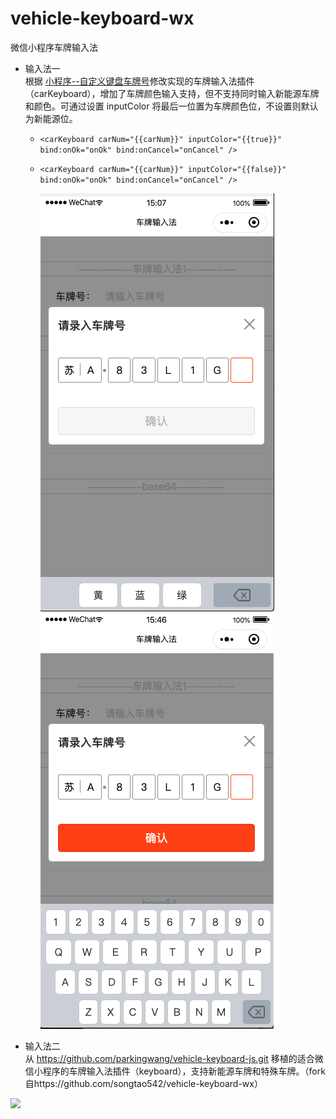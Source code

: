 # vehicle-keyboard-wx
微信小程序车牌输入法

* 输入法一  
  根据 [小程序--自定义键盘车牌号](https://juejin.im/post/5c4e7069e51d454b0d75d3db)修改实现的车牌输入法插件（carKeyboard），增加了车牌颜色输入支持，但不支持同时输入新能源车牌和颜色。可通过设置 inputColor 将最后一位置为车牌颜色位，不设置则默认为新能源位。

  * ```<carKeyboard carNum="{{carNum}}" inputColor="{{true}}" bind:onOk="onOk" bind:onCancel="onCancel" />```

  * ```<carKeyboard carNum="{{carNum}}" inputColor="{{false}}" bind:onOk="onOk" bind:onCancel="onCancel" />```

    ![](keyboard.png)    ![](keyboard1.png)



* 输入法二  
从 https://github.com/parkingwang/vehicle-keyboard-js.git 移植的适合微信小程序的车牌输入法插件（keyboard），支持新能源车牌和特殊车牌。（fork自https://github.com/songtao542/vehicle-keyboard-wx）

![](keyboard.jpg)

